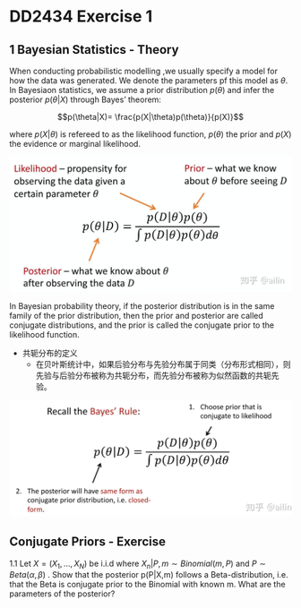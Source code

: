 # DD2434 Exercise 1

## 1 Bayesian Statistics - Theory

When conducting probabilistic modelling ,we usually specify a model for how the data was generated. We denote the parameters pf this model as $\theta$. In Bayesiaon statistics, we assume a prior distribution $p(\theta)$ and infer the posterior $p(\theta|X)$ through Bayes’ theorem:

$$p(\theta|X)= \frac{p(X|\theta)p(\theta)}{p(X)}$$

where $p(X|\theta)$ is refereed to as the likelihood function, $p(\theta)$ the prior and $p(X)$ the evidence or marginal likelihood. 


![](Pictures/bayes01.jpg)

In Bayesian probability theory, if the posterior distribution is in the same family of the prior distribution, then the prior and posterior are called conjugate distributions, and the prior is called the conjugate prior to the likelihood function.


- 共轭分布的定义
    - 在贝叶斯统计中，如果后验分布与先验分布属于同类（分布形式相同），则先验与后验分布被称为共轭分布，而先验分布被称为似然函数的共轭先验。

![](Pictures/bayes02.png)

## Conjugate Priors - Exercise
1.1 Let $X=(X_1, ..., X_N)$ be i.i.d where $X_n|P,m \sim Binomial(m,P)$ and $P\sim Beta(\alpha,\beta)$ . Show that the posterior p(P|X,m) follows a Beta-distribution, i.e. that the Beta is conjugate prior to the Binomial with known m. What are the parameters of the posterior?


